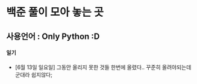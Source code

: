 # 백준 풀이 모아 놓는 곳

## 사용언어 : Only Python :D

#### 일기

- [6월 13일 일요일] 그동안 올리지 못한 것들 한번에 올렸다.. 꾸준히 올려야되는데 군대라 쉽지않다;
